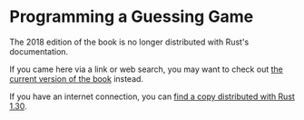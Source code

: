 # Programming a Guessing Game

The 2018 edition of the book is no longer distributed with Rust's documentation.

If you came here via a link or web search, you may want to check out [the current
version of the book](../) instead.

If you have an internet connection, you can [find a copy distributed with
Rust
1.30](https://doc.rust-lang.org/1.30.0/book/2018-edition/ch02-00-guessing-game-tutorial.html).
